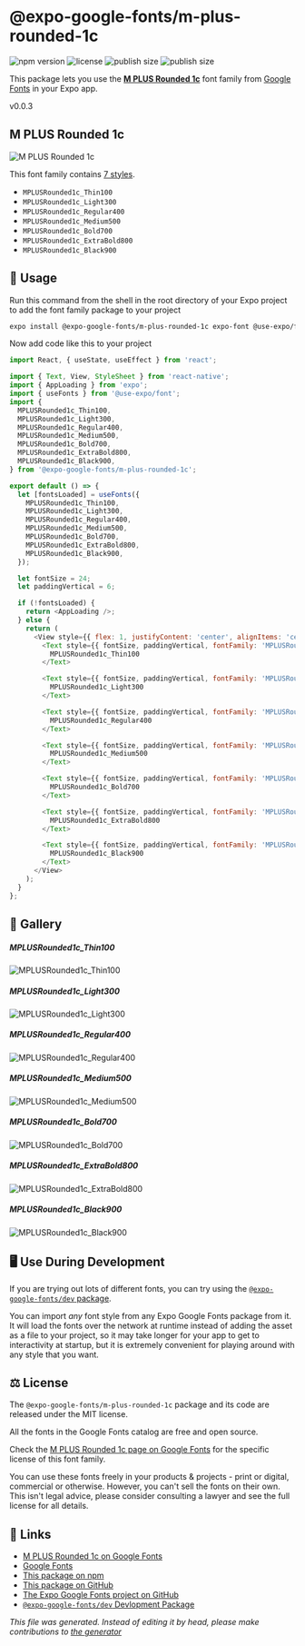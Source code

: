 # @expo-google-fonts/m-plus-rounded-1c

![npm version](https://flat.badgen.net/npm/v/@expo-google-fonts/m-plus-rounded-1c)
![license](https://flat.badgen.net/github/license/expo/google-fonts)
![publish size](https://flat.badgen.net/packagephobia/install/@expo-google-fonts/m-plus-rounded-1c)
![publish size](https://flat.badgen.net/packagephobia/publish/@expo-google-fonts/m-plus-rounded-1c)

This package lets you use the [**M PLUS Rounded 1c**](https://fonts.google.com/specimen/M+PLUS+Rounded+1c) font family from [Google Fonts](https://fonts.google.com/) in your Expo app.

v0.0.3

## M PLUS Rounded 1c

![M PLUS Rounded 1c](./font-family.png)

This font family contains [7 styles](#gallery).

- `MPLUSRounded1c_Thin100`
- `MPLUSRounded1c_Light300`
- `MPLUSRounded1c_Regular400`
- `MPLUSRounded1c_Medium500`
- `MPLUSRounded1c_Bold700`
- `MPLUSRounded1c_ExtraBold800`
- `MPLUSRounded1c_Black900`

## 🔡 Usage

Run this command from the shell in the root directory of your Expo project to add the font family package to your project
```sh
expo install @expo-google-fonts/m-plus-rounded-1c expo-font @use-expo/font
```

Now add code like this to your project
```js
import React, { useState, useEffect } from 'react';

import { Text, View, StyleSheet } from 'react-native';
import { AppLoading } from 'expo';
import { useFonts } from '@use-expo/font';
import {
  MPLUSRounded1c_Thin100,
  MPLUSRounded1c_Light300,
  MPLUSRounded1c_Regular400,
  MPLUSRounded1c_Medium500,
  MPLUSRounded1c_Bold700,
  MPLUSRounded1c_ExtraBold800,
  MPLUSRounded1c_Black900,
} from '@expo-google-fonts/m-plus-rounded-1c';

export default () => {
  let [fontsLoaded] = useFonts({
    MPLUSRounded1c_Thin100,
    MPLUSRounded1c_Light300,
    MPLUSRounded1c_Regular400,
    MPLUSRounded1c_Medium500,
    MPLUSRounded1c_Bold700,
    MPLUSRounded1c_ExtraBold800,
    MPLUSRounded1c_Black900,
  });

  let fontSize = 24;
  let paddingVertical = 6;

  if (!fontsLoaded) {
    return <AppLoading />;
  } else {
    return (
      <View style={{ flex: 1, justifyContent: 'center', alignItems: 'center' }}>
        <Text style={{ fontSize, paddingVertical, fontFamily: 'MPLUSRounded1c_Thin100' }}>
          MPLUSRounded1c_Thin100
        </Text>

        <Text style={{ fontSize, paddingVertical, fontFamily: 'MPLUSRounded1c_Light300' }}>
          MPLUSRounded1c_Light300
        </Text>

        <Text style={{ fontSize, paddingVertical, fontFamily: 'MPLUSRounded1c_Regular400' }}>
          MPLUSRounded1c_Regular400
        </Text>

        <Text style={{ fontSize, paddingVertical, fontFamily: 'MPLUSRounded1c_Medium500' }}>
          MPLUSRounded1c_Medium500
        </Text>

        <Text style={{ fontSize, paddingVertical, fontFamily: 'MPLUSRounded1c_Bold700' }}>
          MPLUSRounded1c_Bold700
        </Text>

        <Text style={{ fontSize, paddingVertical, fontFamily: 'MPLUSRounded1c_ExtraBold800' }}>
          MPLUSRounded1c_ExtraBold800
        </Text>

        <Text style={{ fontSize, paddingVertical, fontFamily: 'MPLUSRounded1c_Black900' }}>
          MPLUSRounded1c_Black900
        </Text>
      </View>
    );
  }
};

```

## 📖 Gallery

##### MPLUSRounded1c_Thin100
![MPLUSRounded1c_Thin100](./6d028025ec621f30d69f25f3b121f0eb6e4678e96d47f16d760f1fcf59248d2c.ttf.png)

##### MPLUSRounded1c_Light300
![MPLUSRounded1c_Light300](./8e6655c0fc1e40abbfe6631bef1b71cf55ed1f706c0d130fa9fc82cfb1a644c7.ttf.png)

##### MPLUSRounded1c_Regular400
![MPLUSRounded1c_Regular400](./ff70cb1f3f4fe4691c6ec7c7725c4a0aa37e2d1fa2704d659c9efcd304a6bb24.ttf.png)

##### MPLUSRounded1c_Medium500
![MPLUSRounded1c_Medium500](./a6066483cf3c5b68c17d69a4a957e9a50dbe366ac10cbf88a9f3776744ec5048.ttf.png)

##### MPLUSRounded1c_Bold700
![MPLUSRounded1c_Bold700](./c9070409f93c9e7a46a302d0205de1c15bdde3b59f65c32ff73315592afaf17e.ttf.png)

##### MPLUSRounded1c_ExtraBold800
![MPLUSRounded1c_ExtraBold800](./a7b92c0902d7c3f543a4ecc04c44c8cf62f26c4bcc92ecb26e40ef9849277e61.ttf.png)

##### MPLUSRounded1c_Black900
![MPLUSRounded1c_Black900](./cadad2376795cd1bcdaae984a16f1fef7e2f18ca27fd2493f32f620867a1ef05.ttf.png)


## 🖥️ Use During Development

If you are trying out lots of different fonts, you can try using the [`@expo-google-fonts/dev` package](https://github.com/expo/google-fonts/tree/master/font-packages/dev#readme).

You can import *any* font style from any Expo Google Fonts package from it. It will load the fonts
over the network at runtime instead of adding the asset as a file to your project, so it may take longer
for your app to get to interactivity at startup, but it is extremely convenient
for playing around with any style that you want.

## ⚖️ License

The `@expo-google-fonts/m-plus-rounded-1c` package and its code are released under the MIT license.

All the fonts in the Google Fonts catalog are free and open source.

Check the [M PLUS Rounded 1c page on Google Fonts](https://fonts.google.com/specimen/M+PLUS+Rounded+1c) for the specific license of this font family.

You can use these fonts freely in your products & projects - print or digital, commercial or otherwise. However, you can't sell the fonts on their own. This isn't legal advice, please consider consulting a lawyer and see the full license for all details.

## 🔗 Links

- [M PLUS Rounded 1c on Google Fonts](https://fonts.google.com/specimen/M+PLUS+Rounded+1c)
- [Google Fonts](https://fonts.google.com/)
- [This package on npm](https://www.npmjs.com/package/@expo-google-fonts/m-plus-rounded-1c)
- [This package on GitHub](https://github.com/expo/google-fonts/tree/master/font-packages/m-plus-rounded-1c)
- [The Expo Google Fonts project on GitHub](https://github.com/expo/google-fonts)
- [`@expo-google-fonts/dev` Devlopment Package](https://github.com/expo/google-fonts/tree/master/font-packages/dev)


*This file was generated. Instead of editing it by head, please make contributions to [the generator](https://github.com/expo/google-fonts/tree/master/packages/generator)*
